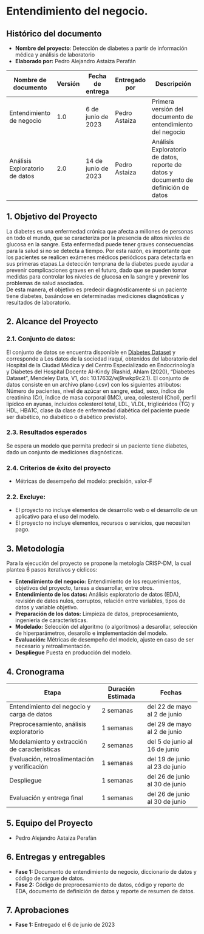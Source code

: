 # Entendimiento del negocio.
## Histórico del documento
- **Nombre del proyecto**: Detección de diabetes a partir de información médica y análisis de laboratorio
- **Elaborado por:** Pedro Alejandro Astaiza Perafán

| Nombre de documento | Versión | Fecha de entrega | Entregado por | Descripción |
|------|---------|-------|-------|-------|
| Entendimiento de negocio | 1.0 | 6 de junio de 2023 | Pedro Astaiza | Primera versión del documento de entendimiento del negocio |
| Análisis Exploratorio de datos | 2.0 | 14 de junio de 2023 | Pedro Astaiza | Análisis Exploratorio de datos, reporte de datos y documento de definición de datos|



## 1. Objetivo del Proyecto
La diabetes es una enfermedad crónica que afecta a millones de personas en todo el mundo, que se caracteriza por la presencia de altos niveles de glucosa en la sangre. Esta enfermedad puede tener graves consecuencias para la salud si no se detecta a tiempo. Por esta razón, es importante que los pacientes se realicen exámenes médicos periódicos para detectarla en sus primeras etapas.La detección temprana de la diabetes puede ayudar a prevenir complicaciones graves en el futuro, dado que se pueden tomar medidas para controlar los niveles de glucosa en la sangre y prevenir los problemas de salud asociados.<br>
De esta manera, el objetivo es predecir diagnósticamente si un paciente tiene diabetes, basándose en determinadas mediciones diagnósticas y resultados de laboratorio.

## 2. Alcance del Proyecto
### 2.1. Conjunto de datos:
El conjunto de datos se encuentra disponible en [Diabetes Dataset](https://data.mendeley.com/datasets/wj9rwkp9c2/1) y corresponde a Los datos de la sociedad iraquí, obtenidos del laboratorio del Hospital de la Ciudad Médica y del Centro Especializado en Endocrinología y Diabetes del Hospital Docente Al-Kindy (Rashid, Ahlam (2020), “Diabetes Dataset”, Mendeley Data, V1, doi: 10.17632/wj9rwkp9c2.1). El conjunto de datos consiste en un archivo plano (.csv) con los siguientes atributos: Número de pacientes, nivel de azúcar en sangre, edad, sexo, índice de creatinina (Cr), índice de masa corporal (IMC), urea, colesterol (Chol), perfil lipídico en ayunas, incluidos colesterol total, LDL, VLDL, triglicéridos (TG) y HDL, HBA1C, clase (la clase de enfermedad diabética del paciente puede ser diabético, no diabético o diabético previsto).
### 2.3. Resultados esperados
Se espera un modelo que permita predecir si un paciente tiene diabetes, dado un conjunto de mediciones diagnósticas.

### 2.4. Criterios de éxito del proyecto
- Métricas de desempeño del modelo: precisión, valor-F

### 2.2. Excluye:

- El proyecto no incluye elementos de desarrollo web o el desarrollo de un aplicativo para el uso del modelo.
- El proyecto no incluye elementos, recursos o servicios, que necesiten pago.

## 3. Metodología

Para la ejecución del proyecto se propone la metología CRISP-DM, la cual plantea 6 pasos iterativos y cíclicos:
- **Entendimiento del negocio:** Entendimiento de los requerimientos, objetivos del proyecto, tareas a desarrollar, entre otros.
- **Entendimiento de los datos:** Análisis exploratorio de datos (EDA), revisión de datos nulos, corruptos, relación entre variables, tipos de datos y variable objetivo.
- **Preparación de los datos:** Limpieza de datos, preprocesamiento, ingeniería de características.
- **Modelado:** Selección del algoritmo (o algoritmos) a desarollar, selección de hiperparámetros, desarollo e implementación del modelo.
- **Evaluación:** Métricas de desempeño del modelo, ajuste en caso de ser necesario y retroalimentación.
- **Despliegue** Puesta en producción del modelo.

## 4. Cronograma

| Etapa | Duración Estimada | Fechas |
|------|---------|-------|
| Entendimiento del negocio y carga de datos | 2 semanas | del 22 de mayo al 2 de junio |
| Preprocesamiento, análisis exploratorio | 1 semanas | del 29 de mayo al 2 de junio |
| Modelamiento y extracción de características | 2 semanas | del 5 de junio al 16 de junio |
| Evaluación, retroalimentación y verificación| 1 semanas | del 19 de junio al 23 de junio | 
| Despliegue | 1 semanas | del 26 de junio al 30 de junio |
| Evaluación y entrega final | 1 semanas | del 26 de junio al 30 de junio |

## 5. Equipo del Proyecto
- Pedro Alejandro Astaiza Perafán

## 6. Entregas y entregables
- **Fase 1:** Documento de entendimiento de negocio, diccionario de datos y código de cargue de datos.
- **Fase 2:** Código de preprocesamiento de datos, código y reporte de EDA, documento de definición de datos y reporte de resumen de datos.

## 7. Aprobaciones
- **Fase 1:** Entregado el 6 de junio de 2023
